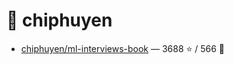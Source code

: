 # 👤 chiphuyen

- [chiphuyen/ml-interviews-book](https://github.com/chiphuyen/ml-interviews-book) — 3688 ⭐️ / 566 🍴
